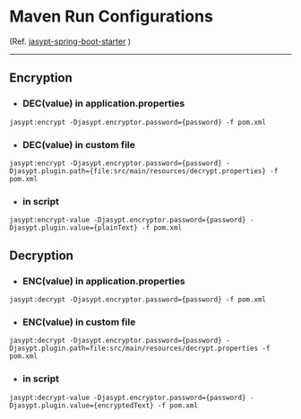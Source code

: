 # Maven Run Configurations 
(Ref. [jasypt-spring-boot-starter](https://github.com/ulisesbocchio/jasypt-spring-boot/) )

---

## Encryption
- ### DEC(value) in application.properties
```
jasypt:encrypt -Djasypt.encryptor.password={password} -f pom.xml

```
- ### DEC(value) in custom file
```
jasypt:encrypt -Djasypt.encryptor.password={password} -Djasypt.plugin.path={file:src/main/resources/decrypt.properties} -f pom.xml

```

- ### in script
```
jasypt:encrypt-value -Djasypt.encryptor.password={password} -Djasypt.plugin.value={plainText} -f pom.xml
```


## Decryption
- ### ENC(value) in application.properties
```
jasypt:decrypt -Djasypt.encryptor.password={password} -f pom.xml

```
- ### ENC(value) in custom file
```
jasypt:decrypt -Djasypt.encryptor.password={password} -Djasypt.plugin.path=file:src/main/resources/decrypt.properties -f pom.xml

```

- ### in script
```
jasypt:decrypt-value -Djasypt.encryptor.password={password} -Djasypt.plugin.value={encryptedText} -f pom.xml
```

